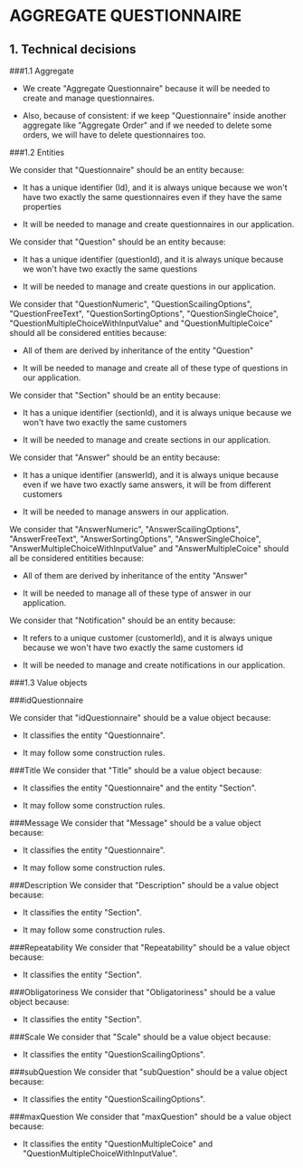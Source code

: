 # AGGREGATE QUESTIONNAIRE

## 1. Technical decisions

###1.1 Aggregate

- We create "Aggregate Questionnaire" because it will be needed to create and manage questionnaires.


- Also, because of consistent: if we keep "Questionnaire" inside another aggregate like "Aggregate Order" and if we needed to delete some orders, we will have to delete questionnaires too.


###1.2 Entities

We consider that "Questionnaire" should be an entity because:
- It has a unique identifier (Id), and it is always unique because we won't have
two exactly the same questionnaires even if they have the same properties


- It will be needed to manage and create questionnaires in our application.


We consider that "Question" should be an entity because:
- It has a unique identifier (questionId), and it is always unique because we won't have
two exactly the same questions


- It will be needed to manage and create questions in our application.


We consider that "QuestionNumeric", "QuestionScailingOptions", "QuestionFreeText", "QuestionSortingOptions", "QuestionSingleChoice", "QuestionMultipleChoiceWithInputValue" and "QuestionMultipleCoice" should all be considered entities because:

- All of them are derived by inheritance of the entity "Question"


- It will be needed to manage and create all of these type of questions in our application.


We consider that "Section" should be an entity because:
- It has a unique identifier (sectionId), and it is always unique because we won't have
two exactly the same customers


- It will be needed to manage and create sections in our application.


We consider that "Answer" should be an entity because:
- It has a unique identifier (answerId), and it is always unique because even if we have
two exactly same answers, it will be from different customers


- It will be needed to manage answers in our application.


We consider that "AnswerNumeric", "AnswerScailingOptions", "AnswerFreeText", "AnswerSortingOptions", "AnswerSingleChoice", "AnswerMultipleChoiceWithInputValue" and "AnswerMultipleCoice" should all be considered entitities because:

- All of them are derived by inheritance of the entity "Answer"


- It will be needed to manage all of these type of answer in our application.


We consider that "Notification" should be an entity because:
- It refers to a unique customer (customerId), and it is always unique because we won't have two exactly the same customers id


- It will be needed to manage and create notifications in our application.




###1.3 Value objects

###idQuestionnaire

We consider that "idQuestionnaire" should be a value object because:

- It classifies the entity "Questionnaire".


- It may follow some construction rules.

###Title
We consider that "Title" should be a value object because:

- It classifies the entity "Questionnaire" and the entity "Section".


- It may follow some construction rules.

###Message
We consider that "Message" should be a value object because:

- It classifies the entity "Questionnaire".


- It may follow some construction rules.


###Description
We consider that "Description" should be a value object because:

- It classifies the entity "Section".


- It may follow some construction rules.

###Repeatability
We consider that "Repeatability" should be a value object because:

- It classifies the entity "Section".


###Obligatoriness
We consider that "Obligatoriness" should be a value object because:

- It classifies the entity "Section".


###Scale
We consider that "Scale" should be a value object because:

- It classifies the entity "QuestionScailingOptions".

###subQuestion
We consider that "subQuestion" should be a value object because:

- It classifies the entity "QuestionScailingOptions".


###maxQuestion
We consider that "maxQuestion" should be a value object because:

- It classifies the entity "QuestionMultipleCoice" and "QuestionMultipleChoiceWithInputValue".

